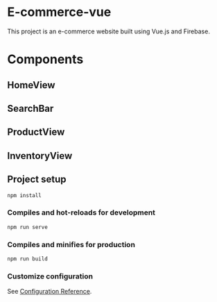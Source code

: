 # E-commerce-vue
This project is an e-commerce website built using Vue.js and Firebase.

# Components

## HomeView
## SearchBar
## ProductView
## InventoryView

## Project setup
```
npm install
```

### Compiles and hot-reloads for development
```
npm run serve
```

### Compiles and minifies for production
```
npm run build
```

### Customize configuration
See [Configuration Reference](https://cli.vuejs.org/config/).
